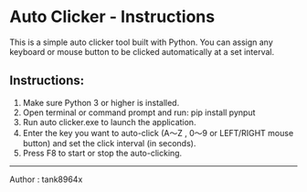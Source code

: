 Auto Clicker - Instructions
===========================

This is a simple auto clicker tool built with Python. You can assign any keyboard or mouse button to be clicked automatically at a set interval.

Instructions:
--------------------
1. Make sure Python 3 or higher is installed.
2. Open terminal or command prompt and run:
   pip install pynput
3. Run auto clicker.exe to launch the application.
4. Enter the key you want to auto-click (A～Z , 0～9 or LEFT/RIGHT mouse button) and set the click interval (in seconds).
5. Press F8 to start or stop the auto-clicking.
--------------------

Author : tank8964x
